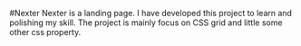 #Nexter
Nexter is a landing page. I have developed this project to learn and polishing my skill. 
The project is mainly focus on CSS grid and little some other css property. 